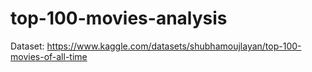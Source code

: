 # top-100-movies-analysis
Dataset: https://www.kaggle.com/datasets/shubhamoujlayan/top-100-movies-of-all-time

